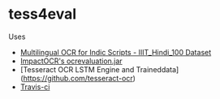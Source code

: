 # tess4eval

Uses
* [Multilingual OCR for Indic Scripts - IIIT_Hindi_100 Dataset](http://ocr.iiit.ac.in/Hindi100.html)
* [ImpactOCR's ocrevaluation.jar ](https://bintray.com/impactocr/maven/download_file?file_path=eu%2Fdigitisation%2FocrevalUAtion%2F1.3.0%2FocrevalUAtion-1.3.0-jar-with-dependencies.jar%20script:)
* [Tesseract OCR LSTM Engine and Traineddata] (https://github.com/tesseract-ocr)
* [Travis-ci](https://travis-ci.org/Shreeshrii/tess4eval)
